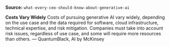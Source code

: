 **Source:** `what-every-ceo-should-know-about-generative-ai`

**Costs Vary Widely**
Costs of pursuing generative AI vary widely, depending on the use case and the data required for software, cloud infrastructure, technical expertise, and risk mitigation. Companies must take into account risk issues, regardless of use case, and some will require more resources than others. — QuantumBlack, AI by McKinsey
